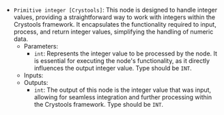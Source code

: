 - `Primitive integer [Crystools]`: This node is designed to handle integer values, providing a straightforward way to work with integers within the Crystools framework. It encapsulates the functionality required to input, process, and return integer values, simplifying the handling of numeric data.
    - Parameters:
        - `int`: Represents the integer value to be processed by the node. It is essential for executing the node's functionality, as it directly influences the output integer value. Type should be `INT`.
    - Inputs:
    - Outputs:
        - `int`: The output of this node is the integer value that was input, allowing for seamless integration and further processing within the Crystools framework. Type should be `INT`.
